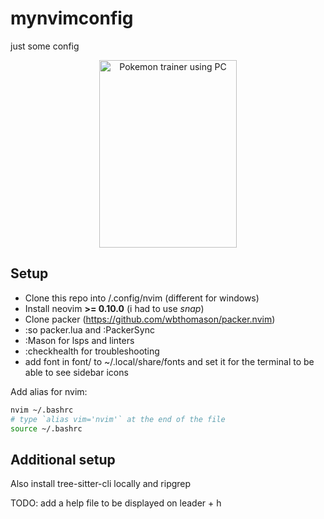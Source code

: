 # mynvimconfig
just some config

<div align="center">
  <img src="https://i.pinimg.com/originals/86/70/c4/8670c4da3a580725b13a12ac86808bce.png" width="220px" height="300" alt="Pokemon trainer using PC">
</div>

## Setup

* Clone this repo into /.config/nvim (different for windows)
* Install neovim **>= 0.10.0** (i had to use *snap*)
* Clone packer (https://github.com/wbthomason/packer.nvim)
* :so packer.lua and :PackerSync
* :Mason for lsps and linters
* :checkhealth for troubleshooting
* add font in font/ to ~/.local/share/fonts and set it for the terminal to be able to see sidebar icons

Add alias for nvim:
```bash
nvim ~/.bashrc
# type `alias vim='nvim'` at the end of the file
source ~/.bashrc
```

## Additional setup 

Also install tree-sitter-cli locally
and ripgrep

TODO:
add a help file to be displayed on leader + h
